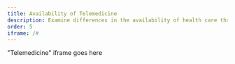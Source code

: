 ```yaml
---
title: Availability of Telemedicine
description: Examine differences in the availability of health care through telephone or video appointments during the COVID-19 pandemic for Medicare beneficiaries.
order: 5
iframe: /#
---
```


"Telemedicine" iframe goes here
